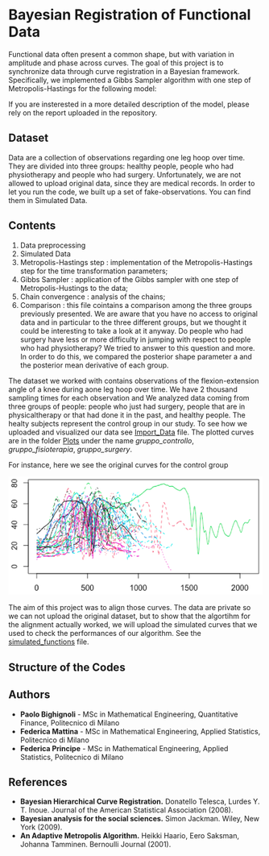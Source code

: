 # Bayesian Registration of Functional Data

Functional data often present a common shape, but with variation in amplitude and phase across curves.
The goal of this project is to synchronize data through curve registration in a Bayesian framework.
Specifically, we implemented a Gibbs Sampler algorithm with one step of Metropolis-Hastings for the following model: 



If you are insterested in a more detailed description of the model, please rely on the report uploaded in the repository.

## Dataset 

Data are a collection of observations regarding one leg hoop over time. 
They are divided into three groups: healthy people, people who had physiotherapy and people who had surgery.
Unfortunately, we are not allowed to upload original data, since they are medical records. 
In order to let you run the code, we built up a set of fake-observations. You can find them in Simulated Data. 

## Contents

1. Data preprocessing 
2. Simulated Data 
3. Metropolis-Hastings step : implementation of the Metropolis-Hastings step for the time transformation parameters;
4. Gibbs Sampler : application of the Gibbs sampler with one step of Metropolis-Hustings to the data;
5. Chain convergence : analysis of the chains;
6. Comparison : this file cointains a comparison among the three groups previously presented. We are aware that you have no access to original data and in particular to the three different groups, but we thought it could be interesting to take a look at it anyway. 
Do people who had surgery have less or more difficulty in jumping with respect to people who had physiotherapy? We tried to answer to this question and more.
In order to do this, we compared the posterior shape parameter a and the posterior mean derivative of each group.



The dataset we worked with contains observations of the flexion-extension angle of a knee during aone leg hoop over time. We have 2 thousand sampling times for each observation and We analyzed data coming from three groups of people: people who just had surgery, people that are in physicaltherapy or that had done it in the past, and healthy people. The healty subjects represent the control group in our study. To see how we uploaded and visualized our data see [Import_Data](https://github.com/PrincipeFederica/Bayesian-Principe-Mattina-Bighignoli/blob/main/Import_data.R) file.
The plotted curves are in the folder [Plots](https://github.com/PrincipeFederica/Bayesian-Principe-Mattina-Bighignoli/tree/main/Plots) under the name *gruppo_controllo*, *gruppo_fisioterapia*, *gruppo_surgery*.

For instance, here we see the original curves for the control group

![alt text](https://github.com/PrincipeFederica/Bayesian-Principe-Mattina-Bighignoli/blob/main/Plots/gruppo_controllo.png)

The aim of this project was to align those curves. The data are private so we can not upload the original dataset, but to show that the algortihm for the alignment actually worked, we will upload the simulated curves that we used to check the performances of our algorithm. See the [simulated_functions](https://github.com/PrincipeFederica/Bayesian-Principe-Mattina-Bighignoli/blob/main/simulated_functions.R) file. 


## Structure of the Codes


## Authors
* **Paolo Bighignoli** - MSc in Mathematical Engineering, Quantitative Finance, Politecnico di Milano
* **Federica Mattina** - MSc in Mathematical Engineering, Applied Statistics, Politecnico di Milano
* **Federica Principe** - MSc in Mathematical Engineering, Applied Statistics, Politecnico di Milano


## References
* **Bayesian Hierarchical Curve Registration.** Donatello Telesca, Lurdes Y. T. Inoue. 
Journal of the American Statistical Association (2008).
* **Bayesian analysis for the social sciences.** Simon Jackman. Wiley, New York (2009).
* **An Adaptive Metropolis Algorithm.** Heikki Haario, Eero Saksman, Johanna Tamminen. Bernoulli Journal (2001).

